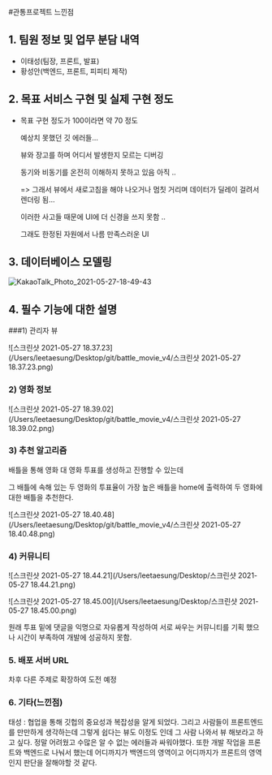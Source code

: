 #관통프로젝트 느낀점

## 1. 팀원 정보 및 업무 분담 내역

- 이태성(팀장, 프론트, 발표)
- 황성안(백엔드, 프론트, 피피티 제작)



## 2. 목표 서비스 구현 및 실제 구현 정도

- 목표 구현 정도가 100이라면 약 70 정도

  예상치 못했던 깃 에러들...

  뷰와 장고를 하며 어디서 발생한지 모르는 디버깅

  

  동기와 비동기를 온전히 이해하지 못하고 있음 아직 ..

   => 그래서 뷰에서 새로고침을 해야 나오거나 멈칫 거리며 데이터가 딜레이 걸려서 렌더링 됨...

  이러한 사고들 때문에 UI에 더 신경을 쓰지 못함 ..

  그래도 한정된 자원에서 나름 만족스러운 UI



## 3. 데이터베이스 모델링

![KakaoTalk_Photo_2021-05-27-18-49-43](/Users/leetaesung/Desktop/KakaoTalk_Photo_2021-05-27-18-49-43.png)

## 4. 필수 기능에 대한 설명



###1) 관리자 뷰

![스크린샷 2021-05-27 18.37.23](/Users/leetaesung/Desktop/git/battle_movie_v4/스크린샷 2021-05-27 18.37.23.png)



### 2) 영화 정보

![스크린샷 2021-05-27 18.39.02](/Users/leetaesung/Desktop/git/battle_movie_v4/스크린샷 2021-05-27 18.39.02.png)



### 3) 추천 알고리즘

배틀을 통해 영화 대 영화 투표를 생성하고 진행할 수 있는데

그 배틀에 속해 있는 두 영화의 투표율이 가장 높은 배틀을 home에 출력하여 두 영화에대한 배틀을 추천한다.

![스크린샷 2021-05-27 18.40.48](/Users/leetaesung/Desktop/git/battle_movie_v4/스크린샷 2021-05-27 18.40.48.png)



### 4) 커뮤니티



![스크린샷 2021-05-27 18.44.21](/Users/leetaesung/Desktop/스크린샷 2021-05-27 18.44.21.png)

![스크린샷 2021-05-27 18.45.00](/Users/leetaesung/Desktop/스크린샷 2021-05-27 18.45.00.png)



원래 투표 밑에 댓글을 익명으로 자유롭게 작성하여 서로 싸우는 커뮤니티를 기획 했으나 시간이 부족하여 개발에 성공하지 못함.



### 5. 배포 서버 URL

차후 다른 주제로 확장하여 도전 예정



### 6. 기타(느낀점)

태성 : 협업을 통해 깃헙의 중요성과 복잡성을 알게 되었다. 그리고 사람들이 프론트엔드를 만만하게 생각하는데 그렇게 쉽다는 뷰도 이정도 인데 그 사람 나와서 뷰 해보라고 하고 싶다. 정말 어려웠고 수많은 알 수 없는 에러들과 싸워야했다. 또한 개발 작업을 프론트와 백엔드로 나눠서 했는데 어디까지가 백엔드의 영역이고 어디까지가 프론트의 영역인지 판단을 잘해야할 것 같다. 